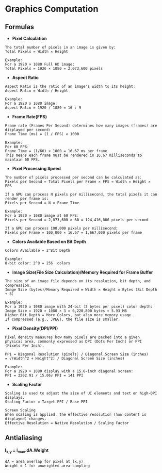 # Graphics Computation

## Formulas

- **Pixel Calculation**

```
The total number of pixels in an image is given by:
Total Pixels = Width ✕ Height

Example:
For a 1920 × 1080 Full HD image:
Total Pixels = 1920 × 1080 = 2,073,600 pixels
```

- **Aspect Ratio**

```
Aspect Ratio is the ratio of an image's width to its height:
​Aspect Ratio = Width / Height

Example:
For a 1920 x 1080 image:
Aspect Ratio = 1920 / 1080 = 16 : 9
```

- **Frame Rate(FPS)**

```
Frame rate (Frames Per Second) determines how many images (frames) are displayed per second:
Frame Time (ms) = (1 / FPS) ✕ 1000 

Example:
For 60 FPS:
Frame Time = (1/60) × 1000 = 16.67 ms per frame
This means each frame must be rendered in 16.67 milliseconds to maintain 60 FPS.
```

- **Pixel Processing Speed**

```
The number of pixels processed per second can be calculated as:
Pixels per Second = Total Pixels per Frame ✕ FPS = Width ✕ Height ✕ FPS

If a GPU can process N pixels per millisecond, the total pixels it can render per frame is:
Pixels per Second = N ✕ Frame Time 

Example:
For a 1920 × 1080 image at 60 FPS:
Pixels per Second = 2,073,600 × 60 = 124,416,000 pixels per second

If a GPU can process 100,000 pixels per millisecond:
Pixels per Frame = 100,000 × 16.67 = 1,667,000 pixels per frame
```

- **Colors Available Based on Bit Depth**

```
Colors Available = 2^Bit Depth

Example:
8-bit color: 2^8 = 256  colors
```

- **Image Size(File Size Calculation)/Memory Required for Frame Buffer**

```
The size of an image file depends on its resolution, bit depth, and compression.
Image Size (bytes)/Memory Required = Width ✕ Height ✕ Bytes (Bit Depth ÷ 8)

Example:
For a 1920 x 1080 image with 24-bit (3 bytes per pixel) color depth:
Image Size = 1920 × 1080 × 3 = 6,220,800 bytes ≈ 5.93 MB
Higher Bit Depth = More Colors, but also more memory usage.
If compressed (e.g., JPEG), the file size is smaller.
```

- **Pixel Density(DPI/PPI)**

```
Pixel density measures how many pixels are packed into a given physical area, commonly expressed as DPI (Dots Per Inch) or PPI (Pixels Per Inch).

PPI = Diagonal Resolution (pixels) / Diagonal Screen Size (inches) 
= √(Width^2 + Height^2) / Diagonal Screen Size (inches)

Example:
For a 1920 × 1080 display with a 15.6-inch diagonal screen:
PPI = 2202.91 / 15.06v PPI = 141 PPI
```

- **Scaling Factor**

```
Scaling is used to adjust the size of UI elements and text on high-DPI displays.
Scaling Factor = Target PPI / Base PPI

Screen Scaling
When scaling is applied, the effective resolution (how content is displayed) changes.
Effective Resolution = Native Resolution / Scaling Factor
```

## Antialiasing

#### I<sub>x,y</sub> = I<sub>max</sub>.dA.Weight

```
dA = area overlap for pixel at (x,y)
Weight = 1 for unweighted area sampling
```
